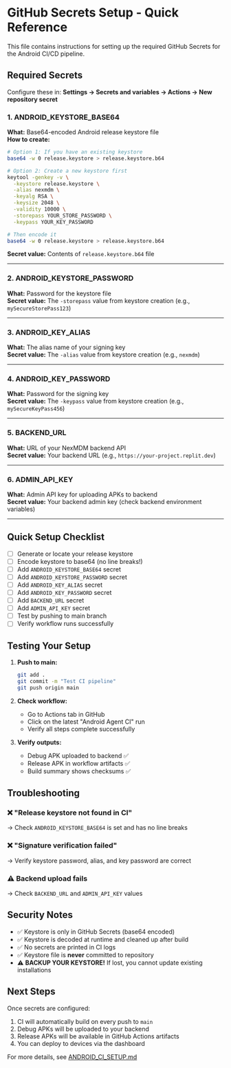 # GitHub Secrets Setup - Quick Reference

This file contains instructions for setting up the required GitHub Secrets for the Android CI/CD pipeline.

## Required Secrets

Configure these in: **Settings → Secrets and variables → Actions → New repository secret**

### 1. ANDROID_KEYSTORE_BASE64
**What:** Base64-encoded Android release keystore file  
**How to create:**
```bash
# Option 1: If you have an existing keystore
base64 -w 0 release.keystore > release.keystore.b64

# Option 2: Create a new keystore first
keytool -genkey -v \
  -keystore release.keystore \
  -alias nexmdm \
  -keyalg RSA \
  -keysize 2048 \
  -validity 10000 \
  -storepass YOUR_STORE_PASSWORD \
  -keypass YOUR_KEY_PASSWORD

# Then encode it
base64 -w 0 release.keystore > release.keystore.b64
```
**Secret value:** Contents of `release.keystore.b64` file

---

### 2. ANDROID_KEYSTORE_PASSWORD
**What:** Password for the keystore file  
**Secret value:** The `-storepass` value from keystore creation (e.g., `mySecureStorePass123`)

---

### 3. ANDROID_KEY_ALIAS
**What:** The alias name of your signing key  
**Secret value:** The `-alias` value from keystore creation (e.g., `nexmdm`)

---

### 4. ANDROID_KEY_PASSWORD
**What:** Password for the signing key  
**Secret value:** The `-keypass` value from keystore creation (e.g., `mySecureKeyPass456`)

---

### 5. BACKEND_URL
**What:** URL of your NexMDM backend API  
**Secret value:** Your backend URL (e.g., `https://your-project.replit.dev`)

---

### 6. ADMIN_API_KEY
**What:** Admin API key for uploading APKs to backend  
**Secret value:** Your backend admin key (check backend environment variables)

---

## Quick Setup Checklist

- [ ] Generate or locate your release keystore
- [ ] Encode keystore to base64 (no line breaks!)
- [ ] Add `ANDROID_KEYSTORE_BASE64` secret
- [ ] Add `ANDROID_KEYSTORE_PASSWORD` secret
- [ ] Add `ANDROID_KEY_ALIAS` secret
- [ ] Add `ANDROID_KEY_PASSWORD` secret
- [ ] Add `BACKEND_URL` secret
- [ ] Add `ADMIN_API_KEY` secret
- [ ] Test by pushing to main branch
- [ ] Verify workflow runs successfully

## Testing Your Setup

1. **Push to main:**
   ```bash
   git add .
   git commit -m "Test CI pipeline"
   git push origin main
   ```

2. **Check workflow:**
   - Go to Actions tab in GitHub
   - Click on the latest "Android Agent CI" run
   - Verify all steps complete successfully

3. **Verify outputs:**
   - Debug APK uploaded to backend ✅
   - Release APK in workflow artifacts ✅
   - Build summary shows checksums ✅

## Troubleshooting

### ❌ "Release keystore not found in CI"
→ Check `ANDROID_KEYSTORE_BASE64` is set and has no line breaks

### ❌ "Signature verification failed"
→ Verify keystore password, alias, and key password are correct

### ⚠️ Backend upload fails
→ Check `BACKEND_URL` and `ADMIN_API_KEY` values

## Security Notes

- ✅ Keystore is only in GitHub Secrets (base64 encoded)
- ✅ Keystore is decoded at runtime and cleaned up after build
- ✅ No secrets are printed in CI logs
- ✅ Keystore file is **never** committed to repository
- ⚠️ **BACKUP YOUR KEYSTORE!** If lost, you cannot update existing installations

## Next Steps

Once secrets are configured:
1. CI will automatically build on every push to `main`
2. Debug APKs will be uploaded to your backend
3. Release APKs will be available in GitHub Actions artifacts
4. You can deploy to devices via the dashboard

For more details, see [ANDROID_CI_SETUP.md](../ANDROID_CI_SETUP.md)
